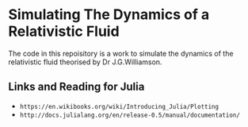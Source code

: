Simulating The Dynamics of a Relativistic Fluid
===============================================

The code in this repoisitory is a work to simulate the dynamics
of the relativistic fluid theorised by Dr J.G.Williamson.


Links and Reading for Julia
---------------------------
* `https://en.wikibooks.org/wiki/Introducing_Julia/Plotting`
* `http://docs.julialang.org/en/release-0.5/manual/documentation/`
